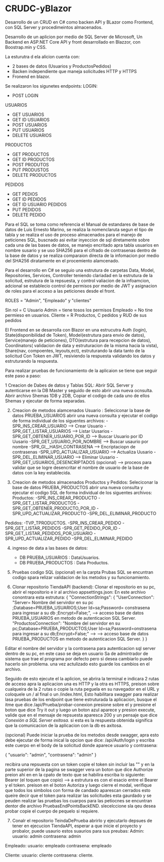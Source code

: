 # CRUDC-yBlazor
Desarrollo de un CRUD en C# como backen API y BLazor como Frontend, con SQL Server y procedimeintos almacenados.

Desarrollo de un aplicion por medio de SQL Server de Microsoft, Un Backend en ASP.NET Core API y front desarrollado en Blazzor, con Boostrap.min y CSS.

La esturutra d ela alicion cuenta con:
- 2 bases de datos (Usuarios y ProductosPedidos)
- Backen independiente que maneja solicitudes HTTP y HTTPS
- Fronend en blazor.

Se realizaron los sigunetes endpoints:
LOGIN:
- POST LOGIN
  
USUARIOS
- GET USUARIOS
- GET ID USUARIOS
- POST USUARIOS
- PUT USUARIOS
- DELETE USUARIOS
  
PRODUCTOS
- GET PRODUCTOS
- GET ID PRODUCTOS
- POST PRODUTOS
- PUT PRODUSTOS
- DELETE PRODUCTOS

PEDIDOS
- GET PEDIOS
- GET ID PEDIDOS
- GET ID USUARIO PEDIDOS
- PUT PEDIDOS
- DELETE PEDIDO  


Para el SQL se toma como referencia el Manual de estandares de base de datos de Luis Ernesto Marino, se realiza la nomenclaruta segun el tipo de tabla y se realiza el uso de proceso almacenados para el manejo de peticiones SQL, buscnado asi evitar inyeccion de sql diretamente sobre cada una de las bases de datos, se manejo encritado apra tabla usuarios en nombre susario y se uso SHA256 para el cifrado de contrasenas dentro de la base de datos y se realiza comparaion directa de la infomacion por medio del SHA256 diratamente en el procemiento alamcenado.

Para el desarrollo en C# se seguio una estrutura de carpetas Data, Model, Repositories, Services, Controller teniendo clariadad en la estrutura de la solicitud, estrutura de la repsuesta, y control valiacion de la infoamcion, adcional se establecio control de permisos por medio de JWT y asignacion de roles para el acceso a las peticiones desde el front.

ROLES = "Admin", "Empleado" y "clientes"

Sin rol = C Usuario
Admin = tiene tosos los permisos
Empleado = No tine permieso en usuarios.
Cliente = R Productos, C pedidos y RUD de sus pedidos

El Frontend en se desarrolla con Blazor en una estrucutra Auth (login), State(disponibilidad de Token), Model(estrutura para envio de datos), Service(manejo de peticiones), DTO(estrutura para recepcion de datos), Coordinators( validacion de data y estruturacion de la misma hacia la vista), Share(nav, compoentes, leyouts,ect), estruturando la data tanto de la solicitud Con Token en JWT, resiviendo la respuesta validando los datos y estruturando la respuesta.

Para realizar pruebas de funcionamiento de la aplicaion se tiene que seguir este paso a paso:

1 Creacion de Dabes de datos y Tablas SQL: Abrir SQL Server y autenticarse en la DB Master y seguido de esto abrir una nueva ocnsulta.  Abrir archivo Shemas 1DB y 2DB, Copiar el codigo de cada uno de ellos Shemas y ejecutar de forma separadas.

2. Creacion de metodos alamcenados Usuario : Seleciconar la base de datos PRUEBA_USUARIOS abrir una nueva consulta y ejecutar el codigo  de forma individual de los siguentes archivos:
  -SPR_INS_CREAR_USUARIO --> Crear Usuario
  -SPR_GET_LISTAR_USUARIOS --> Listar Uusarios
  -SPR_GET_OBTENER_USUARIO_POR_ID --> Buscar Usuario por ID Uusario
  -SPR_GET_USUARIO_POR_NOMBRE --> Buscar usaurio por nombre 
  -SPR_GI__HASH_CONTRASENA --> Encriptaciopn de contrasenas
  -SPR_UPD_ACTUALIZAR_USUARIO --> Actualiza Uusario
  -SPR_DEL_ELIMINAR_USUARIO --> Eliminar Uusario
  -SPR_GET_USUARIOS_DESENCRIPTADOS (opcional) --> proceos para validar que se logre desencritar el nombre de usuario de la base de datos con la key establecida.

3. Creacion de metodos almacenados Productos y Pedidos: Seleciconar la base de datos PRUEBA_PRODUCTOS abrir una nueva consulta y ejecutar el codigo SQL de forma individual de los siguentes archivos:
  Productos:
  -SPR_INS_CREAR_PRODUCTO
  -SPR_GET_LISTAR_PRODUCTOS
  -SPR_GET_OBTENER_PRODUCTO_POR_ID
  -SPR_UPD_ACTUALIZAR_PRODUCTO
  -SPR_DEL_ELIMINAR_PRODUCTO

  Pedidos:
  -TVP_TPRODUCTOS.
  -SPR_INS_CREAR_PEDIDO
  -SPR_GET_LISTAR_PEDIDOS
  -SPR_GET_PEDIDO_POR_ID
  -SPR_GET_LISTAR_PEDIDOS_POR_USUARIO
  -SPR_UPD_ACTUALIZAR_PEDIDO
  -SPR_DEL_ELIMINAR_PEDIDO

4. ingreso de data a las bases de datos:
   - DB PRUEBA_USUARIOS : DataUsuarios.
   - DB PRUEBA_PRODUCTOS : Data Productos.
  
5. Pruebas codigo SQL (opcional) en la carpta Prubas SQL se encuntran codigo spara relizar validacion de los metodos y su funcionamiento.
   
6. Clonar repositorio TiendaAPI (backend): Clonar el repositorio en su pc, abrir el repositorio e ir al archivo appsettings.json:
En este archivo conontrara esta estrutura:
{
  "ConnectionStrings": {
    "UserConnection": "Server= Nombre del servirdor en su pc ;Database=PRUEBA_USUARIOS;User Id=sa;Password= constrasena para ingresar a su db ;Encrypt=False;",  --> acceso base de datos PRUEBA_USUARIOS en metodo de autenticacion SQL Server.
    "ProductosConnection": "Nombre del servirdor en su pc;Database=PRUEBA_PRODUCTOS;User Id=sa;Password=onstrasena para ingresar a su db;Encrypt=False;" --> --> acceso base de datos PRUEBA_PRODUCTOS en metodo de autenticacion SQL Server.
  }
}

Editar el nombre del servidor y la contrasena para autenticacion sql server dentro de su pc, en este caso se deja en usuario Sa de admintrador de sistema que trae el programa por defecto pero si desea cambiarlo puede hacerlo sin problema. una vez actulizado esto guarde los cambios en el archivo.

Seguido de esto ejecute el la aplicion, se abrira la terminal e indicara 2 rutas de acceso apra la aplicacion una es HTTP y la otra es HTTPS, preison sobre cualqueira de la 2 rutas o copie la ruta peguela en su navegador en el URL y coloquele un / al final o un /index.html, Esto habilitara swagger para realizar lasa pruebas de los endpoint que tiene estruturada la aplicacion, busque el itme que dice /api/Prueba/probar-conexion
presione sobre el y presione el boton que dice Try it out y luego un boton azul aparece y presion execute, valide que en el mensaje de repsuesta aparesca 200 y un pensaje que dice *Conexión a SQL Server exitosa.*  si esta es la respuesta obtenida significa que la comunicacion de la aplicacion con la db es axitosa.

(opcional)
Puede iniciar la prueba de los metodos desde swagger, apra esto debe ejecutar de forma inical la opcion que dice: /api/Auth/login y escriba este cuerpo en el body de la solicitud donde aparece usuario y contrasena:

{
  "usuario": "admin",
  "contrasena": "admin"
}

recibira una repsuesta con un token copie el token sin  incluir las "" y en la parte superior de la pagina se swagger vera un boton que dice Authorize preion ahi en en la cpato de texto que se habilira escriba lo siguiente: Bearer (el toquen que copio) --> a estrutura es con el esacio entre el Bearer y el token. preison en el boton Autoriza y luego cierre el modal, verifique que todos los simbolos con forma de candado aparescan cerrados esto queire decir que el token para realizar las solicitudes esta gaurdado y se peuden realizar las pruebas los cuarpos para las petiocnes se encuntran dentor dle archivo PruebasEndPointsBackEND. slecelccione sla qeu desea probar copie el cuerpo de pequelo si requiere.

7. Conalr el repositorio TeindaDePrueba abrirlo y ejecutarlo depsues de tener en ejecucion TiendaAPI, esperar a que inicie el proyecto y probalor, puede usaurio estos suaurios para sus preubas:
Admin: 
usuario: admin
contrasena: admin

Empleado:
usuario: empleado
contrasena: empleado

Cliente:
usuario: cliente
contrasena: cliente.


   
